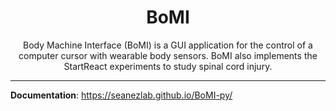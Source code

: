 <h1 align="center">BoMI</h1>
<p align="center">
Body Machine Interface (BoMI) is a GUI application for the control of a computer cursor with wearable body sensors. BoMI also implements the StartReact experiments to study spinal cord injury. 
</p>

---

**Documentation**: <a target="_blank" href="https://seanezlab.github.io/BoMI-py/">https://seanezlab.github.io/BoMI-py/</a>
